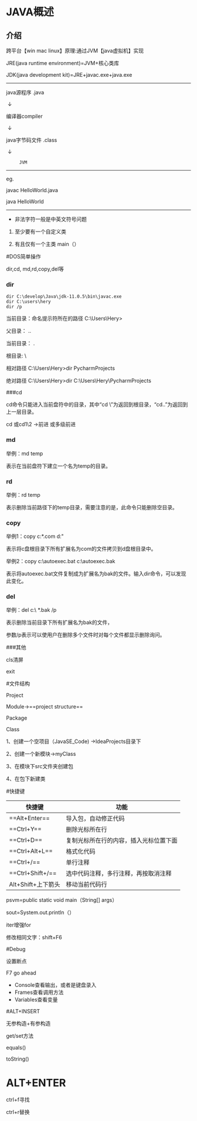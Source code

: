 # JAVA概述

## 介绍

跨平台【win mac linux】原理:通过JVM【java虚拟机】实现

JRE(java runtime environment)=JVM+核心类库

JDK(java development kit)=JRE+javac.exe+java.exe

-------------------------

java源程序 .java

​			↓

编译器compiler

​			↓

java字节码文件 .class

​			↓

 		 JVM

------------------

eg.

javac HelloWorld.java

java  HelloWorld

-------------------------

- 非法字符一般是中英文符号问题

1. 至少要有一个自定义类

2. 有且仅有一个主类 main（）

#DOS简单操作

dir,cd, md,rd,copy,del等

### dir

```
dir C:\develop\Java\jdk-11.0.5\bin\javac.exe
dir C:\users\hery
dir /p
```

当前目录：命名提示符所在的路径 C:\Users\Hery>

父目录：     ..

当前目录：  .

根目录:        \  

相对路径 C:\Users\Hery>dir PycharmProjects

绝对路径 C:\Users\Hery>dir C:\Users\Hery\PycharmProjects

###cd

cd命令只能进入当前盘符中的目录，其中“cd \”为返回到根目录，“cd..”为返回到上一层目录。

cd 或cd1\2 →前进 或多级前进

### md

举例：md temp

表示在当前盘符下建立一个名为temp的目录。

### rd

举例：rd temp

表示删除当前路径下的temp目录，需要注意的是，此命令只能删除空目录。

### copy

举例1：copy c:\*.com d:\"

表示将c盘根目录下所有扩展名为com的文件拷贝到d盘根目录中。

举例2：copy c:\autoexec.bat c:\autoexec.bak

表示将autoexec.bat文件复制成为扩展名为bak的文件。输入dir命令，可以发现此变化。

### del

举例：del c:\ *.bak  /p

表示删除当前目录下所有扩展名为bak的文件，

参数/p表示可以使用户在删除多个文件时对每个文件都显示删除询问。

###其他

cls清屏

exit

#文件结构

Project

Module→==project structure==

Package

Class

1、创建一个空项目（JavaSE_Code)  →IdeaProjects目录下

2、创建一个新模块→myClass

3、在模块下src文件夹创建包

4、在包下新建类

#快捷键

| 快捷键             | 功能                                   |
| ------------------ | -------------------------------------- |
| ==Alt+Enter==      | 导入包，自动修正代码                   |
| ==Ctrl+Y==         | 删除光标所在行                         |
| ==Ctrl+D==         | 复制光标所在行的内容，插入光标位置下面 |
| ==Ctrl+Alt+L==     | 格式化代码                             |
| ==Ctrl+/==         | 单行注释                               |
| ==Ctrl+Shift+/==   | 选中代码注释，多行注释，再按取消注释   |
| Alt+Shift+上下箭头 | 移动当前代码行                         |

psvm=public static void main（String[] args）

sout=System.out.println（）

iter增强for

修改相同文字：shift+F6

#Debug

设置断点

F7 go ahead

- Console查看输出，或者是键盘录入
- Frames查看调用方法
- Variables查看变量



#ALT+INSERT

无参构造+有参构造

get/set方法

equals()

toString()



# ALT+ENTER







ctrl+f寻找

ctrl+r替换